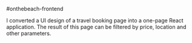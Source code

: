 #onthebeach-frontend

I converted a UI design of a travel booking page into a one-page React application. The result of this page can be filtered by price, location and other parameters.
